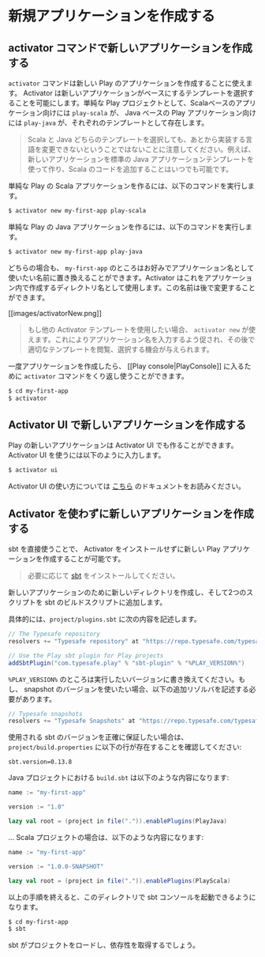 <!--- Copyright (C) 2009-2015 Typesafe Inc. <http://www.typesafe.com> -->
<!--
# Creating a new application
-->
# 新規アプリケーションを作成する

<!--
## Create a new application with the activator command
-->
## activator コマンドで新しいアプリケーションを作成する

<!--
The `activator` command can be used to create a new Play application.  Activator allows you to select a template that your new application should be based off.  For vanilla Play projects, the names of these templates are `play-scala` for Scala based Play applications, and `play-java` for Java based Play applications.
-->
`activator` コマンドは新しい Play のアプリケーションを作成することに使えます。 Activator は新しいアプリケーションがベースにするテンプレートを選択することを可能にします。単純な Play プロジェクトとして、Scalaベースのアプリケーション向けには `play-scala` が、 Java ベースの Play アプリケーション向けには `play-java` が、それぞれのテンプレートとして存在します。

<!--
> Note that choosing a template for either Scala or Java at this point does not imply that you can’t change language later. For example, you can create a new application using the default Java application template and start adding Scala code whenever you like.
-->
> Scala と Java どちらのテンプレートを選択しても、あとから実装する言語を変更できないということではないことに注意してください。例えば、新しいアプリケーションを標準の Java アプリケーションテンプレートを使って作り、Scala のコードを追加することはいつでも可能です。

<!--
To create a new vanilla Play Scala application, run:
-->
単純な Play の Scala アプリケーションを作るには、以下のコマンドを実行します。

```bash
$ activator new my-first-app play-scala
```

<!--
To create a new vanilla Play Java application, run:
-->
単純な Play の Java アプリケーションを作るには、以下のコマンドを実行します。

```bash
$ activator new my-first-app play-java
```

<!--
In either case, you can replace `my-first-app` with whatever name you want your application to use.  Activator will use this as the directory name to create the application in.  You can change this name later if you choose.
-->
どちらの場合も、 `my-first-app` のところはお好みでアプリケーション名として使いたい名前に置き換えることができます。Activator はこれをアプリケーション内で作成するディレクトリ名として使用します。この名前は後で変更することができます。

[[images/activatorNew.png]]

<!--
> If you wish to use other Activator templates, you can do this by running `activator new`. This will prompt you for an application name, and then give you a chance to browse and select an appropriate template.
-->
> もし他の Activator テンプレートを使用したい場合、 `activator new` が使えます。これによりアプリケーション名を入力するよう促され、その後で適切なテンプレートを閲覧、選択する機会が与えられます。

<!--
Once the application has been created you can use the `activator` command again to enter the [[Play console|PlayConsole]].
-->
一度アプリケーションを作成したら、 [[Play console|PlayConsole]] に入るために `activator` コマンドをくり返し使うことができます。

```bash
$ cd my-first-app
$ activator
```

<!--
## Create a new application with the Activator UI
-->
## Activator UI で新しいアプリケーションを作成する

<!--
New Play applications can also be created with the Activator UI.  To use the Activator UI, run:
-->
Play の新しいアプリケーションは Activator UI でも作ることができます。 Activator UI を使うには以下のように入力します。

```bash
$ activator ui
```

<!--
You can read the documentation for using the Activator UI [here](https://typesafe.com/activator/docs).
-->
Activator UI の使い方については [こちら](https://typesafe.com/activator/docs) のドキュメントをお読みください。

<!--
## Create a new application without Activator
-->
## Activator を使わずに新しいアプリケーションを作成する

<!--
It is also possible to create a new Play application without installing Activator, using sbt directly.
-->
sbt を直接使うことで、 Activator をインストールせずに新しい Play アプリケーションを作成することが可能です。

<!--
> First install [sbt](http://www.scala-sbt.org/) if needed.
-->
> 必要に応じて [sbt](http://www.scala-sbt.org/) をインストールしてください。

<!--
Create a new directory for your new application and configure your sbt build script with two additions.
-->
新しいアプリケーションのために新しいディレクトリを作成し、そして2つのスクリプトを sbt のビルドスクリプトに追加します。

<!--
In `project/plugins.sbt`, add:
-->
具体的には、`project/plugins.sbt` に次の内容を記述します。

```scala
// The Typesafe repository
resolvers += "Typesafe repository" at "https://repo.typesafe.com/typesafe/releases/"

// Use the Play sbt plugin for Play projects
addSbtPlugin("com.typesafe.play" % "sbt-plugin" % "%PLAY_VERSION%")
```

<!--
Be sure to replace `%PLAY_VERSION%` here by the exact version you want to use. If you want to use a snapshot version, you will have to specify this additional resolver: 
-->
`%PLAY_VERSION%` のところは実行したいバージョンに書き換えてください。もし、 snapshot のバージョンを使いたい場合、以下の追加リゾルバを記述する必要があります。

```scala
// Typesafe snapshots
resolvers += "Typesafe Snapshots" at "https://repo.typesafe.com/typesafe/snapshots/"
```

<!--
To ensure the proper sbt version is used, make sure you have the following in `project/build.properties`:
-->
使用される sbt のバージョンを正確に保証したい場合は、`project/build.properties` に以下の行が存在することを確認してください:

```
sbt.version=0.13.8
```

<!--
In `build.sbt` for Java projects:
-->
Java プロジェクトにおける `build.sbt` は以下のような内容になります:

```scala
name := "my-first-app"

version := "1.0"

lazy val root = (project in file(".")).enablePlugins(PlayJava)
```

<!--
...or Scala projects:
-->
... Scala プロジェクトの場合は、以下のような内容になります:

```scala
name := "my-first-app"

version := "1.0.0-SNAPSHOT"

lazy val root = (project in file(".")).enablePlugins(PlayScala)
```

<!--
You can then launch the sbt console in this directory:
-->
以上の手順を終えると、このディレクトリで sbt コンソールを起動できるようになります。

```bash
$ cd my-first-app
$ sbt
```

<!--
sbt will load your project and fetch the dependencies.
-->
sbt がプロジェクトをロードし、依存性を取得するでしょう。
